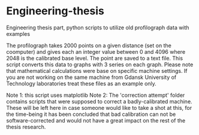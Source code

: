 # Engineering-thesis
Engineering thesis part, python scripts to utilize old profilograph data with examples

The profilograph takes 2000 points on a given distance (set on the coomputer) and gives each an integer value between 0 and 4096 where 2048 is the calibrated base level. The point are saved to a text file. This script converts this data to graphs with 3 series on each graph. Please note that mathematical calculations were base on specific machine settings. If you are not working on the same machine from Gdansk University of Technology laboratories treat these files as an example only.

Note 1: this script uses matplotlib
Note 2: The 'correction attempt' folder contains scripts that were supposed to correct a badly-calibrated machine. These will be left here in case someone would like to take a shot at this, for the time-being it has been concluded that bad calibration can not be software-corrected and would not have a great impact on the rest of the thesis research.
